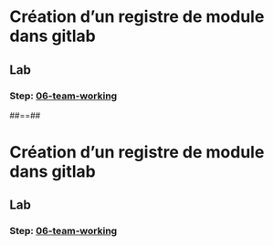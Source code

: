 <!-- .slide: class="exercice" data-type-show="gcp prez" -->

# Création d’un registre de module dans gitlab

## Lab

### Step: [06-team-working](https://github.com/sfeir-open-source/sfeir-school-terraform/tree/main/steps/gcp/06-team-working)

##==##

<!-- .slide: class="exercice" data-type-show="aws" -->

# Création d’un registre de module dans gitlab

## Lab

### Step: [06-team-working](https://github.com/sfeir-open-source/sfeir-school-terraform/tree/main/steps/aws/06-team-working)
